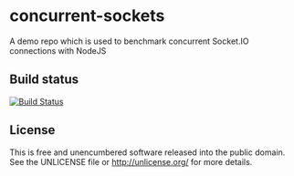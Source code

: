 concurrent-sockets
==================

A demo repo which is used to benchmark concurrent Socket.IO connections with NodeJS


Build status
------------

[![Build Status](https://travis-ci.org/tolleiv/concurrent-sockets.png?branch=master)](https://travis-ci.org/tolleiv/concurrent-sockets)


License
-------

This is free and unencumbered software released into the public domain. See the UNLICENSE file or http://unlicense.org/ for more details.